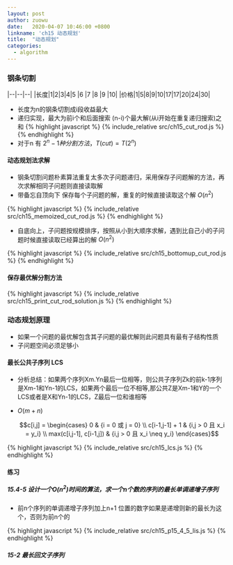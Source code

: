 ```yaml
---
layout: post
author: zuowu
date:   2020-04-07 10:46:00 +0800
linkname: 'ch15 动态规划'
title:  "动态规划"
categories:
  - algorithm 
---
```


### 钢条切割

|--|--|--|
|长度|1|2|3|4|5 |6 |7 |8 |9 |10|
|价格|1|5|8|9|10|17|17|20|24|30|    

 * 长度为n的钢条切割成i段收益最大
 * 递归实现，最大为前i个和后面搜索 (n-i)个最大解(从i开始在重复递归搜索)之和
{% highlight javascript %}
    {% include_relative src/ch15_cut_rod.js %}
{% endhighlight %}
 * 对于n 有 $2^n-1 种分割方法，T(cut) = T(2^n)$

#### 动态规划法求解
 * 钢条切割问题朴素算法重复太多次子问题递归，采用保存子问题解的方法，再次求解相同子问题则直接读取解
 * 带备忘自顶向下 保存每个子问题的解，重复的时候直接读取这个解 $O(n^2)$

{% highlight javascript %}
    {% include_relative src/ch15_memoized_cut_rod.js %}
{% endhighlight %}

 * 自底向上，子问题按规模排序，按照从小到大顺序求解，遇到比自己小的子问题时候直接读取已经算出的解 $O(n^2)$

{% highlight javascript %}
    {% include_relative src/ch15_bottomup_cut_rod.js %}
{% endhighlight %}

#### 保存最优解分割方法

{% highlight javascript %}
    {% include_relative src/ch15_print_cut_rod_solution.js %}
{% endhighlight %}

### 动态规划原理
 * 如果一个问题的最优解包含其子问题的最优解则此问题具有最有子结构性质
 * 子问题空间必须足够小

#### 最长公共子序列 LCS
 * 分析总结：如果两个序列Xm.Yn最后一位相等，则公共子序列Zk的前k-1序列是Xm-1和Yn-1的LCS，如果两个最后一位不相等,那公共Z是Xm-1和Y的一个LCS或者是X和Yn-1的LCS，Z最后一位和谁相等
 * $O(m+n)$

    $$c[i,j] = \begin{cases} 0 & {i = 0 或 j = 0} \\ c[i-1,j-1] + 1 & {i,j > 0 且 x_i = y_i} \\ max(c[i,j-1], c[i-1,j]) & {i,j > 0 且 x_i \neq y_i} \end{cases}$$

{% highlight javascript %}
    {% include_relative src/ch15_lcs.js %}
{% endhighlight %}

#### 练习
##### 15.4-5 设计一个$O(n^2)$时间的算法，求一个n个数的序列的最长单调递增子序列
 * 前n个序列的单调递增子序列加上n+1 位置的数字如果是递增则新的最长为这个，否则为前n个的

{% highlight javascript %}
    {% include_relative src/ch15_p15_4_5_lis.js %}
{% endhighlight %}

##### 15-2 最长回文子序列
